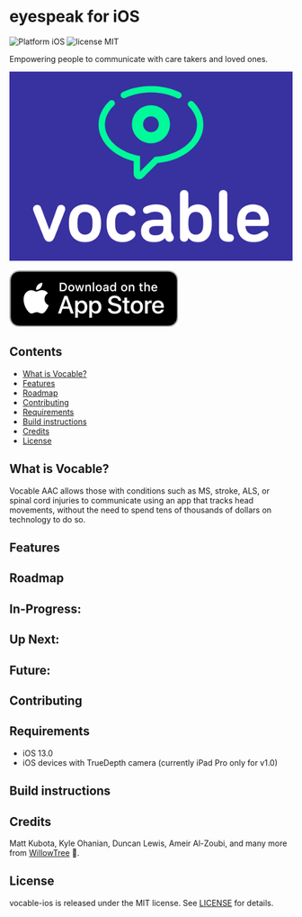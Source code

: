 # eyespeak for iOS
![Platform iOS](https://img.shields.io/badge/platform-iOS-orange.svg)
![license MIT](https://img.shields.io/badge/license-MIT-brightgreen.svg)

Empowering people to communicate with care takers and loved ones.

[![Watch the video](marketing_assets/vocable_github_image.gif)](https://player.vimeo.com/video/394212430)

[![AppStore Link](marketing_assets/appstore_badge.gif)](https://itunes.apple.com/us/app/keynote/id1497040547?mt=8)

## Contents
- [What is Vocable?](#what-is-vocable)
- [Features](#features)
- [Roadmap](#roadmap)
- [Contributing](#contributing)
- [Requirements](#requirements)
- [Build instructions](#build-instructions)
- [Credits](#credits)
- [License](#license)

## What is Vocable?
Vocable AAC allows those with conditions such as MS, stroke, ALS, or spinal cord injuries to communicate using an app that tracks head movements, without the need to spend tens of thousands of dollars on technology to do so.

## Features

## Roadmap

## In-Progress:

## Up Next:

## Future:

## Contributing

## Requirements
- iOS 13.0
- iOS devices with TrueDepth camera (currently iPad Pro only for v1.0)

## Build instructions

## Credits
Matt Kubota, Kyle Ohanian, Duncan Lewis, Ameir Al-Zoubi, and many more from [WillowTree](https://willowtreeapps.com/) 💙.

## License
vocable-ios is released under the MIT license. See [LICENSE](LICENSE) for details.
